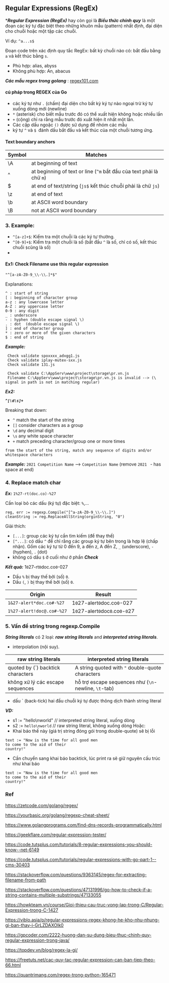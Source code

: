 ## Regular Expressions (RegEx) 

****Regular Expression (RegEx)*** hay còn gọi là ***Biểu thức chính quy*** là một đoạn các ký tự đặc biệt theo những khuôn mẫu (pattern) nhất định, đại diện cho chuỗi hoặc một tập các chuỗi.

Ví dụ: `^a...s$`

Đoạn code trên xác định quy tắc RegEx: bất kỳ chuỗi nào có: bắt đầu bằng `a` và kết thúc bằng `s`.
- Phù hợp: alias, abyss
- Không phù hợp: An, abacus

***Các mẫu regex trong golang*** : [regex101.com](https://regex101.com/library?filterFlavors=golang&orderBy=MOST_RECENT&search=)

#### cú pháp trong REGEX của Go
- các ký tự như `.` (chấm) đại diện cho bất kỳ ký tự nào ngoại trừ ký tự xuống dòng mới (newline)
- `*` (asterisk) cho biết mẫu trước đó có thể xuất hiện không hoặc nhiều lần
- `+` (cộng) chỉ ra rằng mẫu trước đó xuất hiện ít nhất một lần.
- Các cặp dấu ngoặc `()` được sử dụng để nhóm các mẫu
- ký tự `^` và `$ `đánh dấu bắt đầu và kết thúc của một chuỗi tương ứng.


#### Text boundary anchors

| Symbol |	Matches | 
| --- | --- |
| \A	| at beginning of text
| ^		| at beginning of text or line (`^m` bắt đầu của text phải là chữ `m`)
| $		| at end of text/string (`js$` kết thúc chuỗi phải là chữ `js`)
| \z | at end of text
| \b	| 	at ASCII word boundary
| \B	| 	not at ASCII word boundary

### 3. Example: 
- `^[a-z]+$`: Kiểm tra một chuỗi là các ký tự thường.
- `^[0-9]+$`: Kiểm tra một chuỗi là số (bắt đầu `^` là số, chỉ có số, kết thúc chuỗi `$`cũng là số)
- 

#### Ex1: Check Filename use this regular expression

```
"^[a-zA-Z0-9_\\-\\.]*$"
```

Explanations:
```
^ : start of string
[ : beginning of character group
a-z : any lowercase letter
A-Z : any uppercase letter
0-9 : any digit
_ : underscore 
- : hyphen (double escape signal \)
. : dot  (double escape signal \)
] : end of character group
* : zero or more of the given characters
$ : end of string
```

***Example:***
```
 Check validate spoxxxx_adxgg1.js 
 Check validate iplay-mutex-sxx.js 
 Check validate 131.js 
 
 Check validate C:\AppServ\www\project\storage\pr.vn.js 
 Filename C:\AppServ\www\project\storage\pr.vn.js is invalid --> (\ signal in path is not in matching regular)
```

***Ex2:***

***```^[\d\s]+```***

Breaking that down:

- `^` match the start of the string
- `[]` consider characters as a group
- `\d` any decimal digit
- `\s` any white space character
- `+` match preceding character/group one or more times

`from the start of the string, match any sequence of digits and/or whitespace characters`

***Example:*** `2021 Competition Name` --> `Competition Name` (remove `2021 ` - has space at end)

### 4. Replace match char

***Ex:*** `1%27-rt(doc.co)-%27`

Cần loại bỏ các dấu (ký tự) đặc biệt: `%`,...
```
reg, err := regexp.Compile("[^a-zA-Z0-9_\\-\\.]")
cleanString := reg.ReplaceAllString(orginString, "0")
```

Giải thích:
- `[...]`: group các ký tự cần tìm kiếm (để thay thế)
- `[^...]`: có dấu `^` để chỉ rằng các group ký tự bên trong là hợp lệ (chấp nhận). Gồm các ký tự từ 0 đến 9, a đến z, A đến Z, `_` (underscore), `-` (hyphen), `.` (dot)
- không có dấu `$` ở cuối như ở phần ***Check***

***Kết quả:*** 1`0`27-rt`0`doc.co`0`-027
- Dấu `%` bị thay thế bởi (số) `0`.
- Dấu `(`, `)` bị thay thế bởi (số) `0`.

| Origin | Result |
| --- | ---
| `1&27-alert*doc.co#-%27` | 1`0`27-alert`0`doc.co`0`-027
| `1%27-alert!doc@.co#-%27` | 1`0`27-alert`0`doc`0`.co`0`-`0`27

### 5. Vấn đề string trong regexp.Compile
***String literals*** có 2 loại: ***raw string literals*** and ***interpreted string literals***.
- interpolation (nội suy).

| raw string literals | interpreted string literals |
| --------------------| ----------------------------|
| quoted by (`) backtick characters | A string quoted with `"` double-quote characters | 
| không xử lý các escape sequences | hỗ trợ escape sequences như (`\n`-newline, `\t`-tab) | 

- dấu ` (back-tick) hai đầu chuỗi ký tự được thông dịch thành string literal

***VD:***
- s1 := "hello\nworld"  // interpreted string literal, xuống dòng
- s2 := `hello\nworld`  // raw string literal, không xuống dòng
Hoặc:
- Khai báo thế này (giá trị string đóng gói trong double-quote) sẽ bị lỗi
```
text := "Now is the time for all good men
to come to the aid of their
country!"
```
- Cần chuyển sang khai báo backtick, lúc print ra sẽ giữ nguyên cấu trúc như khai báo
```
text := "Now is the time for all good men
to come to the aid of their
country!"
```
### Ref
https://zetcode.com/golang/regex/

https://yourbasic.org/golang/regexp-cheat-sheet/

https://www.golangprograms.com/find-dns-records-programmatically.html

https://geekflare.com/regular-expression-tester/

https://code.tutsplus.com/tutorials/8-regular-expressions-you-should-know--net-6149

https://code.tutsplus.com/tutorials/regular-expressions-with-go-part-1--cms-30403

https://stackoverflow.com/questions/9363145/regex-for-extracting-filename-from-path

https://stackoverflow.com/questions/47131996/go-how-to-check-if-a-string-contains-multiple-substrings/47133055

https://howkteam.vn/course/Gioi-thieu-cau-truc-vong-lap-trong-C/Regular-Expression-trong-C-1427

https://viblo.asia/p/regular-expressions-regex-khong-he-kho-nhu-nhung-gi-ban-thay-i-GrLZDAXOlk0

https://gpcoder.com/2222-huong-dan-su-dung-bieu-thuc-chinh-quy-regular-expression-trong-java/

https://topdev.vn/blog/regex-la-gi/

https://freetuts.net/cac-quy-tac-regular-expression-can-ban-tiep-theo-66.html

https://quantrimang.com/regex-trong-python-165471
